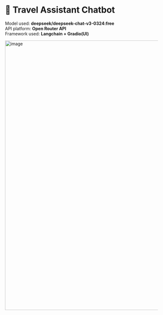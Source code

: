 # 🧳 Travel Assistant Chatbot
<p>
  Model used: <b>deepseek/deepseek-chat-v3-0324:free</b><br>
  API platform: <b>Open Router API</b><br>
  Framework used: <b>Langchain + Gradio(UI)</b><br>
</p>

<img width="1548" height="887" alt="image" src="https://github.com/user-attachments/assets/aa9317d6-063d-4d40-9015-848ebea3e7e6" />